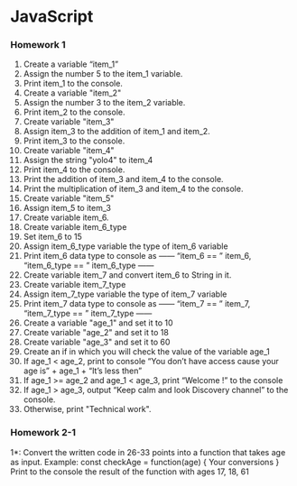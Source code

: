 # JavaScript

### Homework 1

1. Create a variable “item_1”  
2. Assign the number 5 to the item_1 variable.  
3. Print item_1 to the console.  
4. Create a variable "item_2"  
5. Assign the number 3 to the item_2 variable.  
6. Print item_2 to the console.  
7. Create variable "item_3"  
8. Assign item_3 to the addition of item_1 and item_2.  
9. Print item_3 to the console.  
10. Create variable "item_4"  
11. Assign the string "yolo4" to item_4  
12. Print item_4 to the console.  
13. Print the addition of item_3 and item_4 to the console.  
14. Print the multiplication of item_3 and item_4 to the console.  
15. Create variable "item_5"  
16. Assign item_5 to item_3    
17. Create variable item_6.  
18. Create variable item_6_type  
19. Set item_6 to 15  
20. Assign item_6_type variable the type of item_6 variable  
21. Print item_6 data type to console as —— “item_6 == ” item_6, “item_6_type == ” item_6_type ——  
22. Create variable item_7 and convert item_6 to String in it.  
23. Create variable item_7_type  
24. Assign item_7_type variable the type of item_7 variable  
25. Print item_7 data type to console as —— “item_7 == ” item_7, “item_7_type == ” item_7_type ——  
26. Create a variable "age_1" and set it to 10  
27. Create variable "age_2" and set it to 18  
28. Create variable "age_3" and set it to 60  
29. Create an if in which you will check the value of the variable age_1  
30. If age_1 < age_2, print to console “You don’t have access cause your age is” + age_1 + “It’s less then”  
31. If age_1 >= age_2 and age_1 < age_3, print “Welcome !” to the console  
32. If age_1 > age_3, output “Keep calm and look Discovery channel” to the console.  
33. Otherwise, print "Technical work".  

### Homework 2-1

1*:
Convert the written code in 26-33 points into a function that takes age as input.
Example: const checkAge = function(age) {
Your conversions
}
Print to the console the result of the function with ages 17, 18, 61

